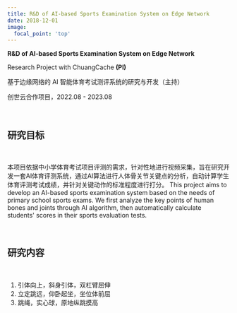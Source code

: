 ```yaml
---
title: R&D of AI-based Sports Examination System on Edge Network
date: 2018-12-01
image:
  focal_point: 'top'
---
```


**R&D of AI-based Sports Examination System on Edge Network** 

Research Project with ChuangCache **(PI)** 

基于边缘网络的 AI 智能体育考试测评系统的研究与开发（主持） 

创世云合作项目，2022.08 - 2023.08

<!--more-->

<br/>

## 研究目标

<br/>

本项目依据中小学体育考试项目评测的需求，针对性地进行视频采集，旨在研究开发一套AI体育评测系统，通过AI算法进行人体骨关节关键点的分析，自动计算学生体育评测考试成绩，并针对关键动作的标准程度进行打分。
This project aims to develop an AI-based sports examination system based on the needs of primary school sports exams. We first analyze the key points of human bones and joints through AI algorithm, then automatically calculate students' scores in their sports evaluation tests.



<br/>

## 研究内容

<br/>

1. 引体向上，斜身引体，双杠臂屈伸
2. 立定跳远，仰卧起坐，坐位体前屈
3. 跳绳，实心球，原地纵跳摸高
